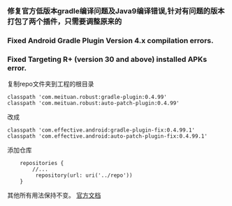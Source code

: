 ### 修复官方低版本gradle编译问题及Java9编译错误,针对有问题的版本打包了两个插件，只需要调整原来的
### Fixed Android Gradle Plugin Version 4.x compilation errors.
### Fixed Targeting R+ (version 30 and above) installed APKs error.

复制repo文件夹到工程的根目录

```
classpath 'com.meituan.robust:gradle-plugin:0.4.99'
classpath 'com.meituan.robust:auto-patch-plugin:0.4.99'
```

改成

```
classpath 'com.effective.android:gradle-plugin-fix:0.4.99.1'
classpath 'com.effective.android:auto-patch-plugin-fix:0.4.99.1'
```

添加仓库

```
    repositories {
        //...
         repository(url: uri('../repo'))
    }
```
其他所有用法保持不变。
[官方文档](https://github.com/Meituan-Dianping/Robust/blob/master/README-zh.md)
